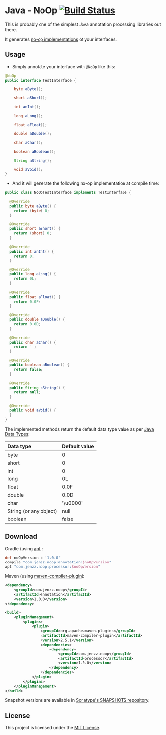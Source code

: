 Java - NoOp [![Build Status](https://travis-ci.org/jenzz/Java-NoOp.svg?branch=develop)](https://travis-ci.org/jenzz/Java-NoOp)
===========

This is probably one of the simplest Java annotation processing libraries out there.

It generates [no-op implementations](https://en.wikipedia.org/wiki/NOP) of your interfaces.

Usage
-----
* Simply annotate your interface with `@NoOp` like this:

```java
@NoOp
public interface TestInterface {

    byte aByte();

    short aShort();

    int anInt();

    long aLong();

    float aFloat();

    double aDouble();

    char aChar();

    boolean aBoolean();

    String aString();

    void aVoid();
}
```

* And it will generate the following no-op implementation at compile time:

```java
public class NoOpTestInterface implements TestInterface {

  @Override
  public byte aByte() {
    return (byte) 0;
  }

  @Override
  public short aShort() {
    return (short) 0;
  }

  @Override
  public int anInt() {
    return 0;
  }

  @Override
  public long aLong() {
    return 0L;
  }

  @Override
  public float aFloat() {
    return 0.0F;
  }

  @Override
  public double aDouble() {
    return 0.0D;
  }

  @Override
  public char aChar() {
    return ' ';
  }

  @Override
  public boolean aBoolean() {
    return false;
  }

  @Override
  public String aString() {
    return null;
  }

  @Override
  public void aVoid() {
  }
}
```

The implemented methods return the default data type value as per [Java Data Types](https://docs.oracle.com/javase/tutorial/java/nutsandbolts/datatypes.html):

| Data type               | Default value |
|:------------------------|:--------------|
| byte                    | 0             |
| short                   | 0             |
| int                     | 0             |
| long                    | 0L            |
| float                   | 0.0F          |
| double                  | 0.0D          |
| char                    | '\u0000'      |
| String (or any object)  | null          |
| boolean                 | false         |

Download
--------

Gradle (using [apt](https://bitbucket.org/hvisser/android-apt)):

```groovy
def noOpVersion = '1.0.0'
compile "com.jenzz.noop:annotation:$noOpVersion"
apt "com.jenzz.noop:processor:$noOpVersion"
```

Maven (using [maven-compiler-plugin](http://maven.apache.org/plugins/maven-compiler-plugin)):

```xml
<dependency>
    <groupId>com.jenzz.noop</groupId>
    <artifactId>annotation</artifactId>
    <version>1.0.0</version>
</dependency>

<build>
    <pluginManagement>
        <plugins>
            <plugin>
                <groupId>org.apache.maven.plugins</groupId>
                <artifactId>maven-compiler-plugin</artifactId>
                <version>2.5.1</version>
                <dependencies>
                    <dependency>
                        <groupId>com.jenzz.noop</groupId>
                        <artifactId>processor</artifactId>
                        <version>1.0.0</version>
                    </dependency>
                </dependencies>
            </plugin>
        </plugins>
    </pluginManagement>
</build>
```

Snapshot versions are available in [Sonatype's SNAPSHOTS repository](https://oss.sonatype.org/content/repositories/snapshots).

License
-------
This project is licensed under the [MIT License](https://raw.githubusercontent.com/jenzz/Java-NoOp/master/LICENSE).
